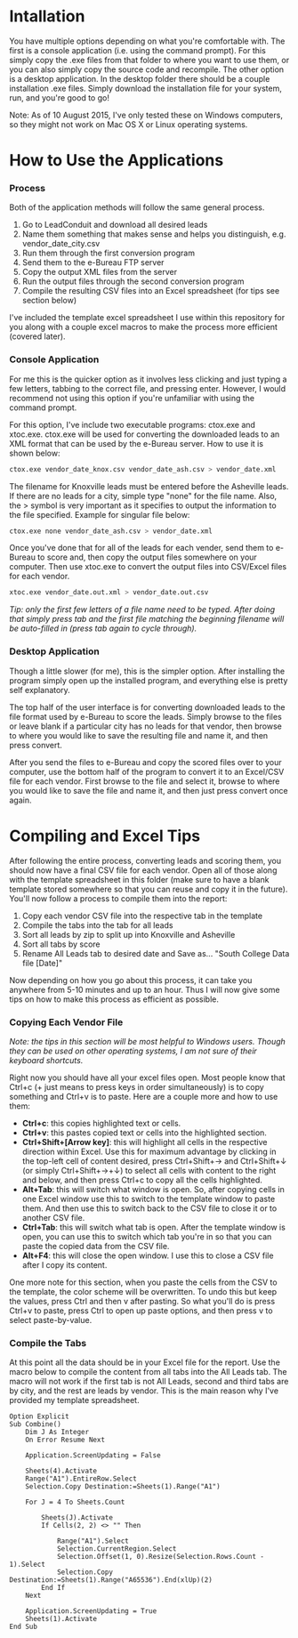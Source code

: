 Intallation
=============

You have multiple options depending on what you're comfortable with. The first
is a console application (i.e. using the command prompt). For this simply copy
the .exe files from that folder to where you want to use them, or you can also
simply copy the source code and recompile. The other option is a desktop
application. In the desktop folder there should be a couple installation .exe
files. Simply download the installation file for your system, run, and you're good to go!

Note: As of 10 August 2015, I've only tested these on Windows computers, so they
might not work on Mac OS X or Linux operating systems.


How to Use the Applications
=============================

### Process

Both of the application methods will follow the same general process.

1. Go to LeadConduit and download all desired leads
2. Name them something that makes sense and helps you distinguish, e.g. vendor_date_city.csv
3. Run them through the first conversion program
4. Send them to the e-Bureau FTP server
5. Copy the output XML files from the server
6. Run the output files through the second conversion program
7. Compile the resulting CSV files into an Excel spreadsheet (for tips see section below)

I've included the template excel spreadsheet I use within this repository for you
along with a couple excel macros to make the process more efficient (covered later).

### Console Application

For me this is the quicker option as it involves less clicking and just typing
a few letters, tabbing to the correct file, and pressing enter. However, I 
would recommend not using this option if you're unfamiliar with using the 
command prompt.

For this option, I've include two executable programs: ctox.exe and xtoc.exe. ctox.exe 
will be used for converting the downloaded leads to an XML format that can be used
by the e-Bureau server. How to use it is shown below:

```bash
ctox.exe vendor_date_knox.csv vendor_date_ash.csv > vendor_date.xml
```

The filename for Knoxville leads must be entered before the Asheville leads. If there are
no leads for a city, simple type "none" for the file name. Also, the > symbol is very important
as it specifies to output the information to the file specified. Example for singular file below:

```bash
ctox.exe none vendor_date_ash.csv > vendor_date.xml
```

Once you've done that for all of the leads for each vender, send them to e-Bureau to score 
and, then copy the output files somewhere on your computer. Then use xtoc.exe to convert the output files into 
CSV/Excel files for each vendor.

```bash
xtoc.exe vendor_date.out.xml > vendor_date.out.csv
```

*Tip: only the first few letters of a file name need to be typed. After doing that simply press tab 
and the first file matching the beginning filename will be auto-filled in (press tab again to cycle through).*

### Desktop Application

Though a little slower (for me), this is the simpler option. After installing the program simply
open up the installed program, and everything else is pretty self explanatory. 

The top half of the user interface is for converting downloaded leads to the 
file format used by e-Bureau to score the leads. Simply browse to the files or 
leave blank if a particular city has no leads for that vendor, then browse to 
where you would like to save the resulting file and name it, and then press
convert.

After you send the files to e-Bureau and copy the scored files over to your computer,
use the bottom half of the program to convert it to an Excel/CSV file for each vendor. First browse
to the file and select it, browse to where you would like to save the file and name it, 
and then just press convert once again.


Compiling and Excel Tips
===========================

After following the entire process, converting leads and scoring them, you should
now have a final CSV file for each vendor. Open all of those along with the template
spreadsheet in this folder (make sure to have a blank template stored somewhere so 
that you can reuse and copy it in the future). You'll now follow a process to compile
them into the report:

1. Copy each vendor CSV file into the respective tab in the template
2. Compile the tabs into the tab for all leads
3. Sort all leads by zip to split up into Knoxville and Asheville
4. Sort all tabs by score
5. Rename All Leads tab to desired date and Save as... "South College Data file [Date]"

Now depending on how you go about this process, it can take you anywhere from 5-10 
minutes and up to an hour. Thus I will now give some tips on how to make this
process as efficient as possible.

### Copying Each Vendor File

*Note: the tips in this section will be most helpful to Windows users. Though they can
be used on other operating systems, I am not sure of their keyboard shortcuts.*

Right now you should have all your excel files open. Most people know that Ctrl+c 
(+ just means to press keys in order simultaneously) is to copy something and 
Ctrl+v is to paste. Here are a couple more and how to use them:

- **Ctrl+c**: this copies highlighted text or cells.
- **Ctrl+v**: this pastes copied text or cells into the highlighted section.
- **Ctrl+Shift+[Arrow key]**: this will highlight all cells in the respective direction
within Excel. Use this for maximum advantage by clicking in the top-left cell of content
desired, press Ctrl+Shift+→ and Ctrl+Shift+↓ (or simply Ctrl+Shift+→+↓) to select all cells
with content to the right and below, and then press Ctrl+c to copy all the cells highlighted.
- **Alt+Tab**: this will switch what window is open. So, after copying cells in one Excel window
use this to switch to the template window to paste them. And then use this to switch back
to the CSV file to close it or to another CSV file.
- **Ctrl+Tab**: this will switch what tab is open. After the template window is open, you can
use this to switch which tab you're in so that you can paste the copied data from the CSV file.
- **Alt+F4**: this will close the open window. I use this to close a CSV file after I copy its
content.

One more note for this section, when you paste the cells from the CSV to the template,
the color scheme will be overwritten. To undo this but keep the values, press Ctrl and then v
after pasting. So what you'll do is press Ctrl+v to paste, press Ctrl to open up paste options, 
and then press v to select paste-by-value.

### Compile the Tabs

At this point all the data should be in your Excel file for the report. Use the macro below 
to compile the content from all tabs into the All Leads tab. The macro will not work if 
the first tab is not All Leads, second and third tabs are by city, and the rest are leads 
by vendor. This is the main reason why I've provided my template spreadsheet.

```vbnet
Option Explicit
Sub Combine()
    Dim J As Integer
    On Error Resume Next
    
    Application.ScreenUpdating = False
    
    Sheets(4).Activate
    Range("A1").EntireRow.Select
    Selection.Copy Destination:=Sheets(1).Range("A1")
    
    For J = 4 To Sheets.Count
    
        Sheets(J).Activate
        If Cells(2, 2) <> "" Then
        
            Range("A1").Select
            Selection.CurrentRegion.Select
            Selection.Offset(1, 0).Resize(Selection.Rows.Count - 1).Select
            Selection.Copy Destination:=Sheets(1).Range("A65536").End(xlUp)(2)
        End If
    Next
    
    Application.ScreenUpdating = True
    Sheets(1).Activate
End Sub
```